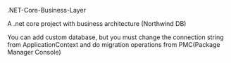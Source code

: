.NET-Core-Business-Layer


A .net core project with business architecture (Northwind DB)



You can add custom database, but you must change the connection string from ApplicationContext and do migration operations from 
PMC(Package Manager Console)
